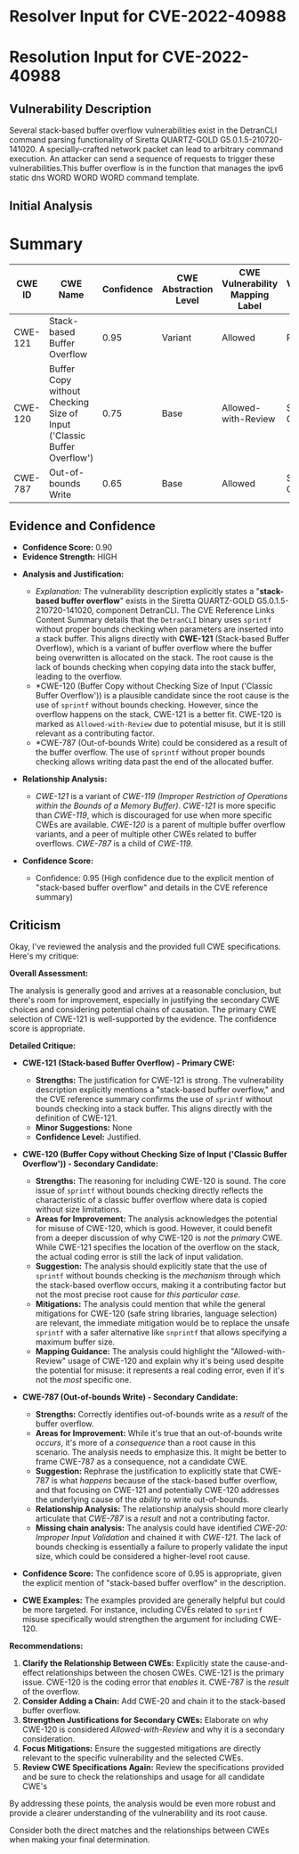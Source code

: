 # Resolver Input for CVE-2022-40988

# Resolution Input for CVE-2022-40988

## Vulnerability Description
Several stack-based buffer overflow vulnerabilities exist in the DetranCLI command parsing functionality of Siretta QUARTZ-GOLD G5.0.1.5-210720-141020. A specially-crafted network packet can lead to arbitrary command execution. An attacker can send a sequence of requests to trigger these vulnerabilities.This buffer overflow is in the function that manages the ipv6 static dns WORD WORD WORD command template.

## Initial Analysis
# Summary
| CWE ID | CWE Name | Confidence | CWE Abstraction Level | CWE Vulnerability Mapping Label | CWE-Vulnerability Mapping Notes |
|---|---|---|---|---|---|
| CWE-121 | Stack-based Buffer Overflow | 0.95 | Variant | Allowed | Primary CWE |
| CWE-120 | Buffer Copy without Checking Size of Input ('Classic Buffer Overflow') | 0.75 | Base | Allowed-with-Review | Secondary Candidate |
| CWE-787 | Out-of-bounds Write | 0.65 | Base | Allowed | Secondary Candidate |

## Evidence and Confidence

*   **Confidence Score:** 0.90
*   **Evidence Strength:** HIGH

- **Analysis and Justification:**  
  - *Explanation:* The vulnerability description explicitly states a "**stack-based buffer overflow**" exists in the Siretta QUARTZ-GOLD G5.0.1.5-210720-141020, component DetranCLI. The CVE Reference Links Content Summary details that the `DetranCLI` binary uses `sprintf` without proper bounds checking when parameters are inserted into a stack buffer. This aligns directly with **CWE-121** (Stack-based Buffer Overflow), which is a variant of buffer overflow where the buffer being overwritten is allocated on the stack. The root cause is the lack of bounds checking when copying data into the stack buffer, leading to the overflow.
  - *CWE-120 (Buffer Copy without Checking Size of Input ('Classic Buffer Overflow')) is a plausible candidate since the root cause is the use of `sprintf` without bounds checking. However, since the overflow happens on the stack, CWE-121 is a better fit. CWE-120 is marked as `Allowed-with-Review` due to potential misuse, but it is still relevant as a contributing factor.
  - *CWE-787 (Out-of-bounds Write) could be considered as a result of the buffer overflow. The use of `sprintf` without proper bounds checking allows writing data past the end of the allocated buffer.

- **Relationship Analysis:** 
  - *CWE-121* is a variant of *CWE-119 (Improper Restriction of Operations within the Bounds of a Memory Buffer)*. *CWE-121* is more specific than *CWE-119*, which is discouraged for use when more specific CWEs are available. *CWE-120* is a parent of multiple buffer overflow variants, and a peer of multiple other CWEs related to buffer overflows. *CWE-787* is a child of *CWE-119*.

- **Confidence Score:**
  - Confidence: 0.95 (High confidence due to the explicit mention of "stack-based buffer overflow" and details in the CVE reference summary)

## Criticism
Okay, I've reviewed the analysis and the provided full CWE specifications. Here's my critique:

**Overall Assessment:**

The analysis is generally good and arrives at a reasonable conclusion, but there's room for improvement, especially in justifying the secondary CWE choices and considering potential chains of causation.  The primary CWE selection of CWE-121 is well-supported by the evidence.  The confidence score is appropriate.

**Detailed Critique:**

*   **CWE-121 (Stack-based Buffer Overflow) - Primary CWE:**

    *   **Strengths:** The justification for CWE-121 is strong. The vulnerability description explicitly mentions a "stack-based buffer overflow," and the CVE reference summary confirms the use of `sprintf` without bounds checking into a stack buffer. This aligns directly with the definition of CWE-121.
    *   **Minor Suggestions:** None
    *   **Confidence Level:** Justified.

*   **CWE-120 (Buffer Copy without Checking Size of Input ('Classic Buffer Overflow')) - Secondary Candidate:**

    *   **Strengths:** The reasoning for including CWE-120 is sound.  The core issue of `sprintf` without bounds checking directly reflects the characteristic of a classic buffer overflow where data is copied without size limitations.
    *   **Areas for Improvement:** The analysis acknowledges the potential for misuse of CWE-120, which is good. However, it could benefit from a deeper discussion of why CWE-120 is *not* the *primary* CWE. While CWE-121 specifies the location of the overflow on the stack, the actual coding error is still the lack of input validation.
    *   **Suggestion:** The analysis should explicitly state that the use of `sprintf` without bounds checking is the *mechanism* through which the stack-based overflow occurs, making it a contributing factor but not the most precise root cause for *this particular case*.
    *   **Mitigations:** The analysis could mention that while the general mitigations for CWE-120 (safe string libraries, language selection) are relevant, the immediate mitigation would be to replace the unsafe `sprintf` with a safer alternative like `snprintf` that allows specifying a maximum buffer size.
    *   **Mapping Guidance:** The analysis could highlight the "Allowed-with-Review" usage of CWE-120 and explain why it's being used despite the potential for misuse: it represents a real coding error, even if it's not the *most* specific one.

*   **CWE-787 (Out-of-bounds Write) - Secondary Candidate:**

    *   **Strengths:** Correctly identifies out-of-bounds write as a *result* of the buffer overflow.
    *   **Areas for Improvement:** While it's true that an out-of-bounds write *occurs*, it's more of a *consequence* than a root cause in this scenario. The analysis needs to emphasize this. It might be better to frame CWE-787 as a consequence, not a candidate CWE.
    *   **Suggestion:** Rephrase the justification to explicitly state that CWE-787 is what *happens* because of the stack-based buffer overflow, and that focusing on CWE-121 and potentially CWE-120 addresses the underlying cause of the *ability* to write out-of-bounds.
    *   **Relationship Analysis:** The relationship analysis should more clearly articulate that *CWE-787* is a *result* and not a contributing factor.
    *   **Missing chain analysis:** The analysis could have identified *CWE-20: Improper Input Validation* and chained it with *CWE-121*. The lack of bounds checking is essentially a failure to properly validate the input size, which could be considered a higher-level root cause.

*   **Confidence Score:** The confidence score of 0.95 is appropriate, given the explicit mention of "stack-based buffer overflow" in the description.

*   **CWE Examples:** The examples provided are generally helpful but could be more targeted. For instance, including CVEs related to `sprintf` misuse specifically would strengthen the argument for including CWE-120.

**Recommendations:**

1.  **Clarify the Relationship Between CWEs:** Explicitly state the cause-and-effect relationships between the chosen CWEs. CWE-121 is the primary issue. CWE-120 is the coding error that *enables* it. CWE-787 is the *result* of the overflow.
2.  **Consider Adding a Chain:** Add CWE-20 and chain it to the stack-based buffer overflow.
3.  **Strengthen Justifications for Secondary CWEs:** Elaborate on why CWE-120 is considered *Allowed-with-Review* and why it is a secondary consideration.
4.  **Focus Mitigations:** Ensure the suggested mitigations are directly relevant to the specific vulnerability and the selected CWEs.
5.  **Review CWE Specifications Again:** Review the specifications provided and be sure to check the relationships and usage for all candidate CWE's

By addressing these points, the analysis would be even more robust and provide a clearer understanding of the vulnerability and its root cause.

Consider both the direct matches and the relationships between CWEs
when making your final determination.
        